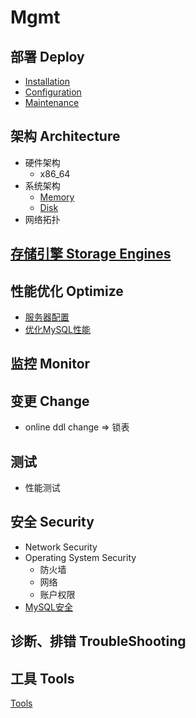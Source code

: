 # Mgmt

## 部署 Deploy

- [Installation](Installation/Readme.md)
- [Configuration](Configuration/Readme.md)
- [Maintenance](Maintenance/Readme.md)

## 架构 Architecture

- 硬件架构
  - x86_64
- 系统架构
  - [Memory](Architecture/Memory.md)
  - [Disk](Architecture/Disk.md)
- 网络拓扑

## [存储引擎 Storage Engines](StorageEngine/Readme.md)


##  性能优化 Optimize

- [服务器配置](Optimize/Server.md)
- [优化MySQL性能](Optimize/Readme.md)

## 监控 Monitor

## 变更 Change

- online ddl change => 锁表


## 测试

- 性能测试

## 安全 Security

- Network Security
- Operating System Security
  - 防火墙
  - 网络
  - 账户权限
- [MySQL安全](Security/Readme.md)

## 诊断、排错 TroubleShooting


## 工具 Tools

[Tools](Tools/Readme.md)

